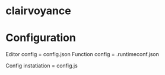 clairvoyance
============

# Configuration
Editor config = config.json
Function config = .runtimeconf.json

Config instatiation = config.js


